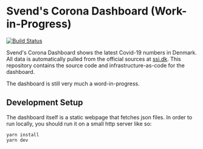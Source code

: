 Svend's Corona Dashboard (Work-in-Progress)
===========================================
[![Build Status](https://ci.svendcs.com/api/badges/svendcs/corona.svendcs.com/status.svg)](https://ci.svendcs.com/svendcs/corona.svendcs.com)

Svend's Corona Dashboard shows the latest Covid-19 numbers in Denmark. All data
is automatically pulled from the official sources at [ssi.dk](https://ssi.dk).
This repository contains the source code and infrastructure-as-code for the dashboard.

The dashboard is still very much a word-in-progress.

Development Setup
-----------------
The dashboard itself is a static webpage that fetches json files. In order to
run locally, you should run it on a small http server like so:
```
yarn install
yarn dev
```


